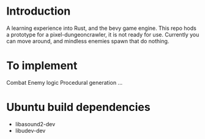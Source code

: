 # Introduction

A learning experience into Rust, and the bevy game engine. 
This repo hods a prototype for a pixel-dungeoncrawler, it is not ready for use. 
Currently you can move around, and mindless enemies spawn that do nothing.

# To implement
Combat
Enemy logic
Procedural generation
...

# Ubuntu build dependencies
 * libasound2-dev
 * libudev-dev
